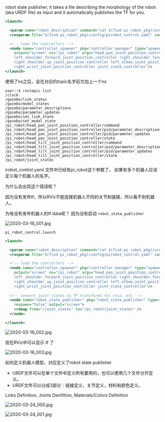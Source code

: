 
robot state publisher, it takes a file describing the morphology of the robot (aka URDF file) as input and it automatically publishes the TF for you.

```xml
<launch>

  <param name="robot_description" command="cat $(find pi_robot_pkg)/urdf/pi_robot_v2.urdf" />  <!-- Load joint controller configurations from YAML file to parameter server -->
  <rosparam file="$(find pi_robot_pkg)/config/pirobot_control.yaml" command="load"/>

  <!-- load the controllers -->
  <node name="controller_spawner" pkg="controller_manager" type="spawner" respawn="false"
    output="screen" ns="/pi_robot" args="head_pan_joint_position_controller head_tilt_joint_position_controller torso_joint_position_controller
    left_shoulder_forward_joint_position_controller right_shoulder_forward_joint_position_controller left_shoulder_up_joint_position_controller
    right_shoulder_up_joint_position_controller left_elbow_joint_position_controller right_elbow_joint_position_controller left_wrist_joint_position_controller
    right_wrist_joint_position_controller joint_state_controller"/>
</launch>
```

使用了ns之后，会在对应的topic名字前方加上一个ns

```
user:~$ rostopic list
/clock
/gazebo/link_states
/gazebo/model_states
/gazebo/parameter_descriptions
/gazebo/parameter_updates
/gazebo/set_link_state
/gazebo/set_model_state
/pi_robot/head_pan_joint_position_controller/command
/pi_robot/head_pan_joint_position_controller/pid/parameter_descriptions
/pi_robot/head_pan_joint_position_controller/pid/parameter_updates
/pi_robot/head_pan_joint_position_controller/state
/pi_robot/head_tilt_joint_position_controller/command
/pi_robot/head_tilt_joint_position_controller/pid/parameter_descriptions
/pi_robot/head_tilt_joint_position_controller/pid/parameter_updates
/pi_robot/head_tilt_joint_position_controller/state
/pi_robot/joint_states
```

irobot_control.yaml 文件中已经有pi_robot这个参数了。 如果有多个机器人应该定义每个机器人的名字。

为什么会出现这个错误呢？

因为没有发布tf，所以RViz不能连接机器人不同的关节和链接，所以看不到机器人。

为啥没有发布机器人的tf data呢？ 因为没有启动 `robot_state_publisher`

![2020-03-16_001.jpg](https://gitee.com/gdhu/testtingop/raw/master/2020-03-16_001.jpg)

`pi_robot_control.launch`

```xml
<launch>

  <param name="robot_description" command="cat $(find pi_robot_pkg)/urdf/pi_robot_v2.urdf" />  <!-- Load joint controller configurations from YAML file to parameter server -->
  <rosparam file="$(find pi_robot_pkg)/config/pirobot_control.yaml" command="load"/>

  <!-- load the controllers -->
  <node name="controller_spawner" pkg="controller_manager" type="spawner" respawn="false"
    output="screen" ns="/pi_robot" args="head_pan_joint_position_controller head_tilt_joint_position_controller torso_joint_position_controller
    left_shoulder_forward_joint_position_controller right_shoulder_forward_joint_position_controller left_shoulder_up_joint_position_controller
    right_shoulder_up_joint_position_controller left_elbow_joint_position_controller right_elbow_joint_position_controller left_wrist_joint_position_controller
    right_wrist_joint_position_controller joint_state_controller"/>
    
  <!-- convert joint states to TF transforms for rviz, etc -->
  <node name="robot_state_publisher" pkg="robot_state_publisher" type="robot_state_publisher"
    respawn="false" output="screen">
    <remap from="/joint_states" to="/pi_robot/joint_states" />
  </node>

</launch>
```


![2020-03-16_002.jpg](https://gitee.com/gdhu/testtingop/raw/master/2020-03-16_002.jpg)

现在RViz中可以显示 tf 了


![2020-03-16_003.jpg](https://gitee.com/gdhu/testtingop/raw/master/2020-03-16_003.jpg)

如何定义机器人模型，对应定义了robot state publisher

- URDF文件可以在单个文件中定义所有要用的，也可以使用几个文件分开定义。
- URDF文件可以分成3部分：链接定义，关节定义，材料和颜色定义。

Links Definition, Joints Denifition, Materials/Colors Definition


![2020-03-24_000.jpg](https://gitee.com/gdhu/testtingop/raw/master/2020-03-24_000.jpg)

![2020-03-24_001.jpg](https://gitee.com/gdhu/testtingop/raw/master/2020-03-24_001.jpg)